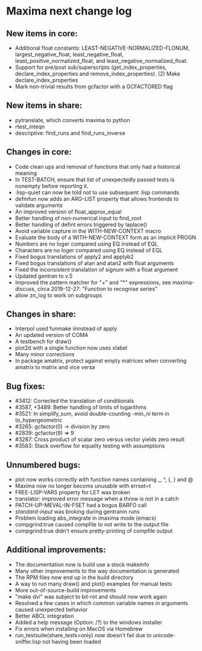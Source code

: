 Maxima next change log
======================

New items in core:
------------------
 * Additional float constants: LEAST-NEGATIVE-NORMALIZED-FLONUM,
   largest_negative_float, least_negative_float, 
   least_positive_normalized_float, and least_negative_normalized_float.
 * Support for pre/post sub/superscripts (get_index_properties,
   declare_index_properties and remove_index_properties).
    (2) Make declare_index_properties
 * Mark non-trivial results from gcfactor with a GCFACTORED flag

New items in share:
-------------------
 * pytranslate, which converts maxima to python
 * rtest_inteqn
 * descriptive: find_runs and find_runs_inverse
 
Changes in core:
----------------
 * Code clean ups and removal of functions that only had a historical
   meaning
 * In TEST-BATCH, ensure that list of unexpectedly passed tests is 
   nonempty before reporting it.
 * :lisp-quiet can now be told not to use subsequent :lisp commands
 * defmfun now adds an ARG-LIST property that allows frontends to
   validate arguments
 * An improved version of float_approx_equal
 * Better handling of non-numerical input to find_root
 * Better handling of defint errors triggered by laplace()
 * Avoid variable capture in the WITH-NEW-CONTEXT macro
 * Evaluate the body of a WITH-NEW-CONTEXT form as an implicit PROGN
 * Numbers are no loger compared using EQ instead of EQL
 * Characters are no loger compared using EQ instead of EQL
 * Fixed bogus translations of apply2 and applyb2
 * Fixed bogus translations of atan and atan2 with float arguments
 * Fixed the inconsistent translation of signum with a float argument
 * Updated gentran to v.5
 * Improved the pattern matcher for "+" and "*" expressions, see 
   maxima-discuss, circa 2019-12-27: "Function to recognise series"
 * allow zn_log to work on subgroups
 
Changes in share:
--------------
 * Interpol used funmake iinnstead of apply
 * An updated version of COMA
 * A testbench for draw()
 * plot2d with a single function now uses xlabel
 * Many minor corrections
 * In package amatrix, protect against empty matrices when converting 
   amatrix to matrix and vice versa

Bug fixes:
----------
 * #3412: Corrected the translation of conditionals
 * #3587, +3489: Better handling of limits of logarithms
 * #3521: In simplify_sum, avoid double-counting -min_ni term in 
   to_hypergeometric
 * #3265: gcfactor(0) -> division by zero
 * #2839: gcfactor(9) => 9
 * #3287: Cross product of scalar zero versus vector yields zero result
 * #3583: Stack overflow for equality testing with assumptions

Unnumbered bugs:
----------------
 * plot now works correctly with function names containing _, ^,
   {, } and @
 * Maxima now no longer becoms unusable with errset=t
 * FREE-LISP-VARS property for LET was broken
 * translator: improved error message when a throw is not in a catch
 * PATCH-UP-MEVAL-IN-FSET had a bogus BARFO call
 * *standard-input* was broking during gentranin runs
 * Problem loading abs_integrate in imaxima mode (emacs)
 * compgrind:true caused compfile to not write to the output file
 * compgrind:true didn't ensure pretty-printing of compfile output

Additional improvements:
------------------------
 * The documentation now is build use a stock makeinfo
 * Many other improvements to the way documentation is generated
 * The RPM files now end up in the build directory
 * A way to run many draw() and plot() examples for manual tests
 * More out-of-source-build improvements
 * "make dvi" was subject to bit-rot and should now work again
 * Resolved a few cases in which common variable names in 
   arguments caused unexpected behavior
 * Better ABCL integration
 * Added a help message (Option: /?) to the windows installer
 * Fix errors when installing on MacOS via Homebrew
 * run_testsuite(share_tests=only) now doesn't fail due to 
   unicode-sniffer.lisp not having been loaded
